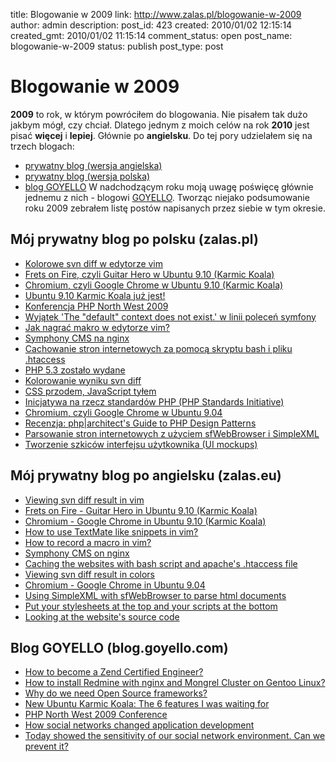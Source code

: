 title: Blogowanie w 2009
link: http://www.zalas.pl/blogowanie-w-2009
author: admin
description: 
post_id: 423
created: 2010/01/02 12:15:14
created_gmt: 2010/01/02 11:15:14
comment_status: open
post_name: blogowanie-w-2009
status: publish
post_type: post

<!--2009 to rok, w którym powróciłem do blogowania. Nie pisałem tak dużo jakbym mógł, czy chciał. Dlatego jednym z moich celów na rok 2010 jest pisać więcej i lepiej. Głównie po angielsku.-->

# Blogowanie w 2009

**2009** to rok, w którym powróciłem do blogowania. Nie pisałem tak dużo jakbym mógł, czy chciał. Dlatego jednym z moich celów na rok **2010** jest pisać **więcej** i **lepiej**. Głównie po **angielsku**. Do tej pory udzielałem się na trzech blogach: 

  * [prywatny blog (wersja angielska)](http://www.zalas.eu)
  * [prywatny blog (wersja polska)]()
  * [blog GOYELLO](http://blog.goyello.com)
W nadchodzącym roku moją uwagę poświęcę głównie jednemu z nich - blogowi [GOYELLO](http://blog.goyello.com). Tworząc niejako podsumowanie roku 2009 zebrałem listę postów napisanych przez siebie w tym okresie. 

## Mój prywatny blog po polsku (zalas.pl)

  * [Kolorowe svn diff w edytorze vim](/kolorowe-svn-diff-w-edytorze-vim)
  * [Frets on Fire, czyli Guitar Hero w Ubuntu 9.10 (Karmic Koala)](/frets-on-fire-czyli-guitar-hero-w-ubuntu-910-karmic-koala)
  * [Chromium, czyli Google Chrome w Ubuntu 9.10 (Karmic Koala)](/chromium-czyli-google-chrome-w-ubuntu-910-karmic-koala)
  * [Ubuntu 9.10 Karmic Koala już jest!](/ubuntu-910-karmic-koala-juz-jest)
  * [Konferencja PHP North West 2009](/konferencja-php-north-west-2009)
  * [Wyjątek 'The "default" context does not exist.' w linii poleceń symfony](/wyjatek-the-default-context-does-not-exist-w-linii-polecen-symfony)
  * [Jak nagrać makro w edytorze vim?](/jak-nagrac-makro-w-edytorze-vim)
  * [Symphony CMS na nginx](/symphony-cms-na-nginx)
  * [Cachowanie stron internetowych za pomocą skryptu bash i pliku .htaccess](/cachowanie-stron-internetowych-za-pomoca-skryptu-bash-i-pliku-htaccess)
  * [PHP 5.3 zostało wydane](/php-53-zostalo-wydane)
  * [Kolorowanie wyniku svn diff](/kolorowanie-wyniku-svn-diff)
  * [CSS przodem, JavaScript tyłem](/css-przodem-javascript-tylem)
  * [Inicjatywa na rzecz standardów PHP (PHP Standards Initiative)](/php-standards-initiative)
  * [Chromium, czyli Google Chrome w Ubuntu 9.04](/chromium-czyli-google-chrome-w-ubuntu-904)
  * [Recenzja: php|architect's Guide to PHP Design Patterns](/recenzja-phparchitects-guide-to-php-design-patterns)
  * [Parsowanie stron internetowych z użyciem sfWebBrowser i SimpleXML](/parsowanie-stron-internetowych-z-uzyciem-sfwebbrowser-i-simplexml)
  * [Tworzenie szkiców interfejsu użytkownika (UI mockups)](/tworzenie-szkicow-interfejsu-uzytkownika-ui-balsamiq-mockups)

## Mój prywatny blog po angielsku (zalas.eu)

  * [Viewing svn diff result in vim](http://www.zalas.eu/viewing-svn-diff-result-in-vim)
  * [Frets on Fire - Guitar Hero in Ubuntu 9.10 (Karmic Koala)](http://www.zalas.eu/frets-on-fire-guitar-hero-in-ubuntu-910-karmic-koala)
  * [Chromium - Google Chrome in Ubuntu 9.10 (Karmic Koala)](http://www.zalas.eu/chromium-google-chrome-in-ubuntu-910-karmic-koala)
  * [How to use TextMate like snippets in vim?](http://www.zalas.eu/how-to-use-textmate-like-snippets-in-vim)
  * [How to record a macro in vim?](http://www.zalas.eu/how-to-record-a-macro-in-vim)
  * [Symphony CMS on nginx](http://www.zalas.eu/symphony-cms-on-nginx)
  * [Caching the websites with bash script and apache's .htaccess file](http://www.zalas.eu/caching-the-websites-with-bash-script-and-apaches-htaccess-file)
  * [Viewing svn diff result in colors](http://www.zalas.eu/viewing-svn-diff-result-in-colors)
  * [Chromium - Google Chrome in Ubuntu 9.04](http://www.zalas.eu/chromium-google-chrome-in-ubuntu-904)
  * [Using SimpleXML with sfWebBrowser to parse html documents](http://www.zalas.eu/using-simplexml-with-sfwebbrowser-to-parse-html-documents)
  * [Put your stylesheets at the top and your scripts at the bottom](http://www.zalas.eu/put-your-stylesheets-at-the-top-and-your-scripts-at-the-bottom)
  * [Looking at the website's source code](http://www.zalas.eu/looking-at-the-websites-source-code)

## Blog GOYELLO (blog.goyello.com)

  * [How to become a Zend Certified Engineer?](http://blog.goyello.com/2009/12/31/how-to-become-a-zend-certified-engineer/)
  * [How to install Redmine with nginx and Mongrel Cluster on Gentoo Linux?](http://blog.goyello.com/2009/12/18/how-to-install-redmine-with-nginx-and-mongrel-cluster-on-gentoo-linux/)
  * [Why do we need Open Source frameworks?](http://blog.goyello.com/2009/11/17/why-do-we-need-open-source-frameworks/)
  * [New Ubuntu Karmic Koala: The 6 features I was waiting for](http://blog.goyello.com/2009/10/29/new-ubuntu-karmic-koala-the-6-feateres-i-was-waiting-for/)
  * [PHP North West 2009 Conference](http://blog.goyello.com/2009/10/17/php-north-west-2009-conference/)
  * [How social networks changed application development](http://blog.goyello.com/2009/08/07/how-social-networks-changed-application-development/)
  * [Today showed the sensitivity of our social network environment. Can we prevent it?](http://blog.goyello.com/2009/08/06/today-showed-the-sensitivity-of-our-social-network-environment/)